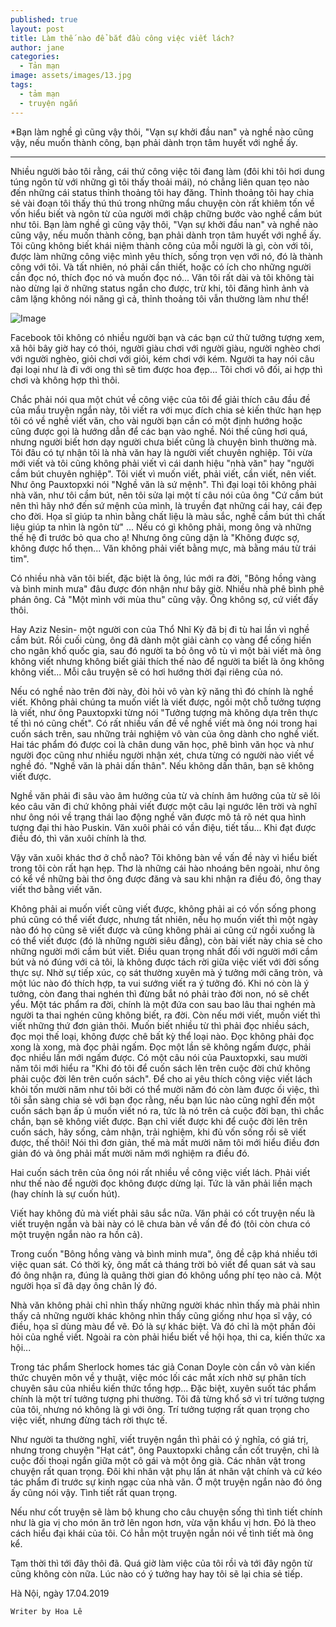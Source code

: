 ```yaml
---
published: true
layout: post
title: Làm thế nào để bắt đầu công việc viết lách?
author: jane
categories:
  - Tản mạn
image: assets/images/13.jpg
tags:
  - tảm mạn
  - truyện ngắn
---
```

*Bạn làm nghề gì cũng vậy thôi, "Vạn sự khởi đầu nan" và nghề nào cũng vậy, nếu muốn thành công, bạn phải dành trọn tâm huyết với nghề ấy.

***

Nhiều người bảo tôi rằng, cái thứ công việc tôi đang làm (đôi khi tôi hơi dung túng ngôn từ với những gì tôi thấy thoải mái), nó chẳng liên quan tẹo nào đến những cái status thỉnh thoảng tôi hay đăng. Thỉnh thoảng tôi hay chia sẻ vài đoạn tôi thấy thú thú trong những mẩu chuyện còn rất khiêm tốn về vốn hiểu biết và ngôn từ của người mới chập chững bước vào nghề cầm bút như tôi. Bạn làm nghề gì cũng vậy thôi, "Vạn sự khởi đầu nan" và nghề nào cũng vậy, nếu muốn thành công, bạn phải dành trọn tâm huyết với nghề ấy. Tôi cũng không biết khái niệm thành công của mỗi người là gì, còn với tôi, được làm những công việc mình yêu thích, sống trọn vẹn với nó, đó là thành công với tôi. Và tất nhiên, nó phải cần thiết, hoặc có ích cho những người cần đọc nó, thích đọc nó và muốn đọc nó... Văn tôi rất dài và tôi không tài nào dừng lại ở những status ngắn cho được, trừ khi, tôi đăng hình ảnh và câm lặng không nói năng gì cả, thỉnh thoảng tôi vẫn thường làm như thế!

![Image](/assets/images/13.jpg)

Facebook tôi không có nhiều người bạn và các bạn cứ thử tưởng tượng xem, xã hôi bây giờ hay có thói, người giàu chơi với người giàu, người nghèo chơi với người nghèo, giỏi chơi với giỏi, kém chơi với kém. Người ta hay nói câu đại loại như là đi với ong thì sẽ tìm được hoa đẹp... Tôi chơi vô đối, ai hợp thì chơi và không hợp thì thôi.

Chắc phải nói qua một chút về công việc của tôi để giải thích câu đầu đề của mẩu truyện ngắn này, tôi viết ra với mục đích chia sẻ kiến thức hạn hẹp tôi có về nghề viết văn, cho vài người bạn cần có một định hướng hoặc cũng được gọi là hướng dẫn để các bạn vào nghề. Nói thế cũng hơi quá, nhưng người biết hơn dạy người chưa biết cũng là chuyện bình thường mà. Tôi đâu có tự nhận tôi là nhà văn hay là người viết chuyên nghiệp. Tôi vừa mới viết và tôi cũng không phải viết vì cái danh hiệu "nhà văn" hay "người cầm bút chuyên nghiệp". Tôi viết vì muốn viết, phải viết, cần viết, nên viết. Như ông Pauxtopxki nói "Nghề văn là sứ mệnh". Thì đại loại tôi không phải nhà văn, như tôi cầm bút, nên tôi sửa lại một tí câu nói của ông "Cứ cầm bút nên thì hãy nhớ đến sứ mệnh của mình, là truyền đạt những cái hay, cái đẹp cho đời. Họa sĩ giúp ta nhìn bằng chất liệu là màu sắc, nghề cầm bút thì chất liệu giúp ta nhìn là ngôn từ" ... Nếu có gì không phải, mong ông và những thế hệ đi trước bỏ qua cho ạ! Nhưng ông cũng dặn là "Không được sợ, không được hổ thẹn... Văn không phải viết bằng mực, mà bằng máu từ trái tim".

Có nhiều nhà văn tôi biết, đặc biệt là ông, lúc mới ra đời, "Bông hồng vàng và bình minh mưa" đâu được đón nhận như bây giờ. Nhiều nhà phê bình phê phán ông. Cả "Một mình với mùa thu" cũng vậy. Ông không sợ, cứ viết đấy thôi.

Hay Aziz Nesin- một người con của Thổ Nhĩ Kỳ đã bị đi tù hai lần vì nghề cầm bút. Rồi cuối cùng, ông đã dành một giải cành cọ vàng để cống hiến cho ngân khố quốc gia, sau đó người ta bỏ ông vô tù vì một bài viết mà ông không viết nhưng không biết giải thích thế nào để người ta biết là ông không không viết... Mỗi câu truyện sẽ có hơi hướng thời đại riêng của nó.

Nếu có nghề nào trên đời này, đòi hỏi vô vàn kỹ năng thì đó chính là nghề viết. Không phải chúng ta muốn viết là viết được, ngồi một chỗ tưởng tượng là viết, như ông Pauxtopxki từng nói "Tưởng tượng mà không dựa trên thực tế thì nó cũng chết". Có rất nhiều vấn đề về nghề viết mà ông nói trong hai cuốn sách trên, sau những trải nghiệm vô vàn của ông dành cho nghề viết. Hai tác phẩm đó được coi là chân dung văn học, phê bình văn học và như người đọc cũng như nhiều người nhận xét, chưa từng có người nào viết về nghề đó. "Nghề văn là phải dấn thân". Nếu không dấn thân, bạn sẽ không viết được.

Nghề văn phải đi sâu vào âm hưởng của từ và chính âm hưởng của từ sẽ lôi kéo câu văn đi chứ không phải viết được một câu lại ngước lên trời và nghĩ như ông nói về trạng thái lao động nghề văn được mô tả rõ nét qua hình tượng đại thi hào Puskin. Văn xuôi phải có vần điệu, tiết tấu... Khi đạt được điều đó, thì văn xuôi chính là thơ.

Vậy văn xuôi khác thơ ở chỗ nào? Tôi không bàn về vấn đề này vì hiểu biết trong tôi còn rất hạn hẹp. Thơ là những cái hào nhoáng bên ngoài, như ông có kể về những bài thơ ông được đăng và sau khi nhận ra điều đó, ông thay viết thơ bằng viết văn.

Không phải ai muốn viết cũng viết được, không phải ai có vốn sống phong phú cũng có thể viết được, nhưng tất nhiên, nếu họ muốn viết thì một ngày nào đó họ cũng sẽ viết được và cũng không phải ai cũng cứ ngồi xuống là có thể viết được (đó là những người siêu đẳng), còn bài viết này chia sẻ cho những người mới cầm bút viết. Điều quan trọng nhất đối với người mới cầm bút và nó đúng với cả tôi, là không được tách rời giữa việc viết với đời sống thực sự. Nhờ sự tiếp xúc, cọ sát thường xuyên mà ý tưởng mới căng tròn, và một lúc nào đó thích hợp, ta vui sướng viết ra ý tưởng đó. Khi nó còn là ý tưởng, còn đang thai nghén thì đừng bắt nó phải trào đời non, nó sẽ chết yểu. Một tác phẩm ra đời, chính là một đứa con sau bao lâu thai nghén mà người ta thai nghén cũng không biết, ra đời. Còn nếu mới viết, muốn viết thì viết những thứ đơn giản thôi. Muốn biết nhiều từ thì phải đọc nhiều sách, đọc mọi thế loại, không được chê bất kỳ thể loại nào. Đọc không phải đọc xong là xong, mà đọc phải ngấm. Đọc một lần sẽ không ngấm được, phải đọc nhiều lần mới ngấm được. Có một câu nói của Pauxtopxki, sau mười năm tôi mới hiểu ra "Khi đó tôi để cuốn sách lên trên cuộc đời chứ không phải cuộc đời lên trên cuốn sách". Để cho ai yêu thích công việc viết lách khỏi tốn mười năm như tôi bởi có thể mười năm đó còn làm được ối việc, thì tôi sẵn sàng chia sẻ với bạn đọc rằng, nếu bạn lúc nào cũng nghĩ đến một cuốn sách bạn ấp ủ muốn viết nó ra, tức là nó trên cả cuộc đời bạn, thì chắc chắn, bạn sẽ không viết được. Bạn chỉ viết được khi để cuộc đời lên trên cuốn sách, hãy sống, cảm nhận, trải nghiệm, khi đủ vốn sống rồi sẽ viết được, thế thôi! Nói thì đơn giản, thế mà mất mười năm tôi mới hiểu điều đơn giản đó và ông phải mất mười năm mới nghiệm ra điều đó.

Hai cuốn sách trên của ông nói rất nhiều về công việc viết lách. Phải viết như thế nào để người đọc không được dừng lại. Tức là văn phải liền mạch (hay chính là sự cuốn hút).

Viết hay không đủ mà viết phải sâu sắc nữa. Văn phải có cốt truyện nếu là viết truyện ngắn và bài này có lẽ chưa bàn về vấn đề đó (tôi còn chưa có một truyện ngắn nào ra hồn cả).

Trong cuốn "Bông hồng vàng và bình minh mưa", ông đề cập khá nhiều tới việc quan sát. Có thời kỳ, ông mất cả tháng trời bỏ viết để quan sát và sau đó ông nhận ra, đúng là quãng thời gian đó không uổng phí tẹo nào cả. Một người họa sĩ đã dạy ông chân lý đó.

Nhà văn không phải chỉ nhìn thấy những người khác nhìn thấy mà phải nhìn thấy cả những người khác không nhìn thấy cũng giống như họa sĩ vậy, có điều, họa sĩ dùng màu để vẽ. Đó là sự khác biệt. Và đó chỉ là một phần đỏi hỏi của nghề viết. Ngoài ra còn phải hiểu biết về hội họa, thi ca, kiến thức xa hội...

Trong tác phẩm Sherlock homes tác giả Conan Doyle còn cần vô vàn kiến thức chuyên môn về y thuật, việc móc lối các mắt xích nhờ sự phân tích chuyên sâu của nhiều kiến thức tổng hợp... Đặc biệt, xuyên suốt tác phẩm chính là một trí tưởng tượng phi thường. Tôi đã từng khổ sở vì trí tưởng tượng của tôi, nhưng nó không là gì với ông. Trí tưởng tượng rất quan trọng cho việc viết, nhưng đừng tách rời thực tế.

Như người ta thường nghĩ, viết truyện ngắn thì phải có ý nghĩa, có giá trị, nhưng trong chuyện "Hạt cát", ông Pauxtopxki chẳng cần cốt truyện, chỉ là cuộc đối thoại ngắn giữa một cô gái và một ông già. Các nhân vật trong chuyện rất quan trọng. Đôi khi nhân vật phụ lấn át nhân vật chính và cứ kéo tác phẩm đi trước sự kinh ngạc của nhà văn. Ở một truyện ngắn nào đó ông ấy cũng nói vậy. Tình tiết rất quan trọng.

Nếu như cốt truyện sẽ làm bộ khung cho câu chuyện sống thì tình tiết chính như là gia vị cho món ăn trở lên ngon hơn, vừa vặn khẩu vị hơn. Đó là theo cách hiểu đại khái của tôi. Có hẳn một truyện ngắn nói về tình tiết mà ông kể.

Tạm thời thì tới đây thôi đã. Quá giờ làm việc của tôi rồi và tới đây ngôn từ cũng không còn nữa. Lúc nào có ý tưởng hay hay tôi sẽ lại chia sẻ tiếp.

Hà Nội, ngày 17.04.2019

`Writer by Hoa Lê`

